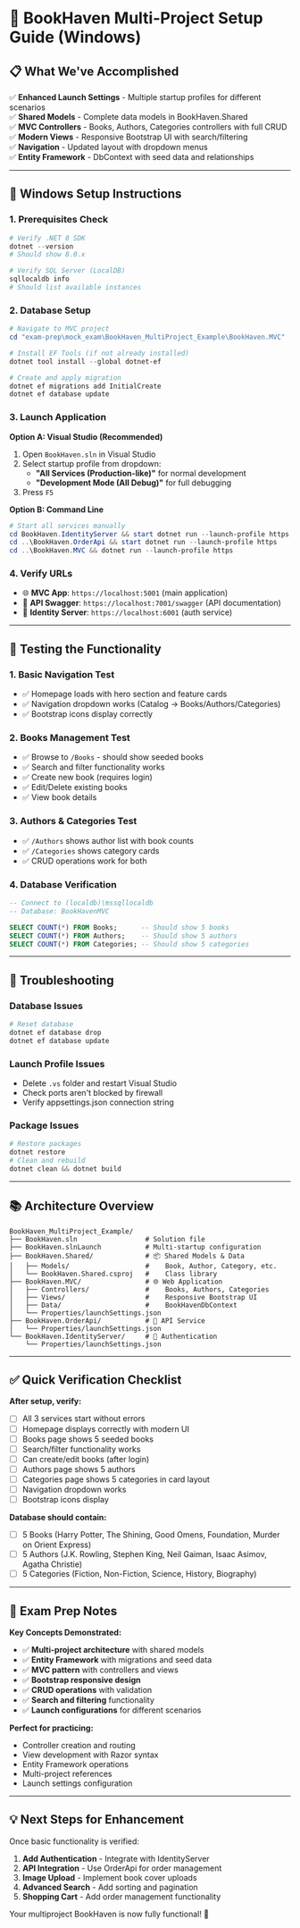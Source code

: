 # 🚀 BookHaven Multi-Project Setup Guide (Windows)

## 📋 **What We've Accomplished**

✅ **Enhanced Launch Settings** - Multiple startup profiles for different scenarios  
✅ **Shared Models** - Complete data models in BookHaven.Shared  
✅ **MVC Controllers** - Books, Authors, Categories controllers with full CRUD  
✅ **Modern Views** - Responsive Bootstrap UI with search/filtering  
✅ **Navigation** - Updated layout with dropdown menus  
✅ **Entity Framework** - DbContext with seed data and relationships  

---

## 🔧 **Windows Setup Instructions**

### **1. Prerequisites Check**
```powershell
# Verify .NET 8 SDK
dotnet --version
# Should show 8.0.x

# Verify SQL Server (LocalDB)
sqllocaldb info
# Should list available instances
```

### **2. Database Setup**
```powershell
# Navigate to MVC project
cd "exam-prep\mock_exam\BookHaven_MultiProject_Example\BookHaven.MVC"

# Install EF Tools (if not already installed)
dotnet tool install --global dotnet-ef

# Create and apply migration
dotnet ef migrations add InitialCreate
dotnet ef database update
```

### **3. Launch Application**

**Option A: Visual Studio (Recommended)**
1. Open `BookHaven.sln` in Visual Studio
2. Select startup profile from dropdown:
   - **"All Services (Production-like)"** for normal development
   - **"Development Mode (All Debug)"** for full debugging
3. Press `F5`

**Option B: Command Line**
```powershell
# Start all services manually
cd BookHaven.IdentityServer && start dotnet run --launch-profile https
cd ..\BookHaven.OrderApi && start dotnet run --launch-profile https  
cd ..\BookHaven.MVC && dotnet run --launch-profile https
```

### **4. Verify URLs**
- 🌐 **MVC App**: `https://localhost:5001` (main application)
- 🔧 **API Swagger**: `https://localhost:7001/swagger` (API documentation)
- 🔐 **Identity Server**: `https://localhost:6001` (auth service)

---

## 🧪 **Testing the Functionality**

### **1. Basic Navigation Test**
- ✅ Homepage loads with hero section and feature cards
- ✅ Navigation dropdown works (Catalog → Books/Authors/Categories)
- ✅ Bootstrap icons display correctly

### **2. Books Management Test**
- ✅ Browse to `/Books` - should show seeded books
- ✅ Search and filter functionality works
- ✅ Create new book (requires login)
- ✅ Edit/Delete existing books
- ✅ View book details

### **3. Authors & Categories Test**
- ✅ `/Authors` shows author list with book counts
- ✅ `/Categories` shows category cards
- ✅ CRUD operations work for both

### **4. Database Verification**
```sql
-- Connect to (localdb)\mssqllocaldb
-- Database: BookHavenMVC

SELECT COUNT(*) FROM Books;      -- Should show 5 books
SELECT COUNT(*) FROM Authors;    -- Should show 5 authors  
SELECT COUNT(*) FROM Categories; -- Should show 5 categories
```

---

## 🐛 **Troubleshooting**

### **Database Issues**
```powershell
# Reset database
dotnet ef database drop
dotnet ef database update
```

### **Launch Profile Issues**
- Delete `.vs` folder and restart Visual Studio
- Check ports aren't blocked by firewall
- Verify appsettings.json connection string

### **Package Issues**
```powershell
# Restore packages
dotnet restore
# Clean and rebuild
dotnet clean && dotnet build
```

---

## 📚 **Architecture Overview**

```
BookHaven_MultiProject_Example/
├── BookHaven.sln                 # Solution file
├── BookHaven.slnLaunch           # Multi-startup configuration
├── BookHaven.Shared/             # 📦 Shared Models & Data
│   ├── Models/                   #    Book, Author, Category, etc.
│   └── BookHaven.Shared.csproj   #    Class library
├── BookHaven.MVC/                # 🌐 Web Application  
│   ├── Controllers/              #    Books, Authors, Categories
│   ├── Views/                    #    Responsive Bootstrap UI
│   ├── Data/                     #    BookHavenDbContext
│   └── Properties/launchSettings.json
├── BookHaven.OrderApi/           # 🔧 API Service
│   └── Properties/launchSettings.json
└── BookHaven.IdentityServer/     # 🔐 Authentication
    └── Properties/launchSettings.json
```

---

## ✅ **Quick Verification Checklist**

**After setup, verify:**
- [ ] All 3 services start without errors
- [ ] Homepage displays correctly with modern UI
- [ ] Books page shows 5 seeded books
- [ ] Search/filter functionality works
- [ ] Can create/edit books (after login)
- [ ] Authors page shows 5 authors
- [ ] Categories page shows 5 categories in card layout
- [ ] Navigation dropdown works
- [ ] Bootstrap icons display

**Database should contain:**
- [ ] 5 Books (Harry Potter, The Shining, Good Omens, Foundation, Murder on Orient Express)
- [ ] 5 Authors (J.K. Rowling, Stephen King, Neil Gaiman, Isaac Asimov, Agatha Christie)  
- [ ] 5 Categories (Fiction, Non-Fiction, Science, History, Biography)

---

## 🎯 **Exam Prep Notes**

**Key Concepts Demonstrated:**
- ✅ **Multi-project architecture** with shared models
- ✅ **Entity Framework** with migrations and seed data
- ✅ **MVC pattern** with controllers and views
- ✅ **Bootstrap responsive design**
- ✅ **CRUD operations** with validation
- ✅ **Search and filtering** functionality
- ✅ **Launch configurations** for different scenarios

**Perfect for practicing:**
- Controller creation and routing
- View development with Razor syntax
- Entity Framework operations
- Multi-project references
- Launch settings configuration

---

## 💡 **Next Steps for Enhancement**

Once basic functionality is verified:
1. **Add Authentication** - Integrate with IdentityServer
2. **API Integration** - Use OrderApi for order management  
3. **Image Upload** - Implement book cover uploads
4. **Advanced Search** - Add sorting and pagination
5. **Shopping Cart** - Add order management functionality

Your multiproject BookHaven is now fully functional! 🎉 